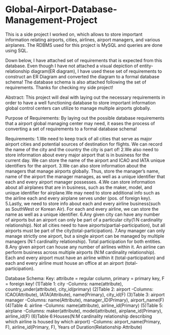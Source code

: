 # Global-Airport-Database-Management-Project
This is a side project I worked on, which allows to store important information relating airports, cities, airlines, airport managers, and various airplanes. The RDBMS used for this project is MySQL and queries are done using SQL.

Down below, I have attached set of requirements that is expected from this database. Even though I have not
attached a visual depiction of entity-relationship diagram(ER diagram), I have used these set of requirements to construct an ER Diagram and converted the diagram to a formal database schema! The database schema is also
attached following the set of requirements. Thanks for checking my side project!

Abstract: This project will deal with laying out the necessary requirements in order to have a well functioning database to store important information global control centers can utilize to manage multiple airports globally.

Purpose of Requirements: By laying out the possible database requirements that a airport global managing center may need, it eases the process of converting a set of requirements to a formal database schema!

Requirements:
1.We need to keep track of all cities that serve as major airport cities and potential sources of destination for flights. We can record the name of the city and the country the city is part of!
2.We also need to store information about every major airport that is in business for the current day. We can store the name of the airport and ICAO and IATA unique identifiers for the airport.
3.We can also store information about the managers that manage airports globally. Thus, store the manager’s name, name of the airport the manager manages, as well as a unique identifier that each and every airport manager possesses.
4.We can store information about all airplanes that are in business, such as the maker, model, and unique identifier for airplane.We may need to store additional info such as the airline each and every airplane serves under (pos. of foreign key).
5.Lastly, we need to store info about each and every airline business(such as SouthWest or Korean Air). For each and every airline, we can store the name as well as a unique identifier.
6.Any given city can have any number of airports but an airport can only be part of a particular city(1:N cardinality relationship). Not all cities need
to have airports(partial-participation), but all airports must be part of the city(total-participation).
7.Any manager can only manage strictly one airport, but a single airport can be managed by multiple managers (N:1 cardinality relationship). Total participation for both entities.
8.Any given airport can house any number of airlines within it. An airline can perform business across multiple airports (N:M cardinality relationship). Each and every airport must have an airline within it (total-participation) and each and every airline must house an office at an airport (total-participation).


Database Schema:
Key: attribute = regular column, primary = primary key, F = foreign key!
(1)Table 1: city
-Columns: name(attribute), country_under(attribute), city_id(primary)
(2)Table 2: airport
-Columns: ICAO(Attribute), IATA(Attribute), name(Primary), city_id(F)
(3)Table 3: airport manager
-Columns: name(Attribute), manager_ID(Primary), airport_name(F)
(4)Table 4: airline
-Columns: name(attribute), airline_id(Primary)
(5)Table 5: airplane
-Columns: maker(attribute), model(attribute), airplane_id(Primary), airline_id(F)
(6)Table 6:Houses(N:M cardinality relationship describing which airline is housed by which airport)
-Columns: airport_name(Primary, F), airline_id(Primary, F), Years of Duration(Relationship Attribute)
